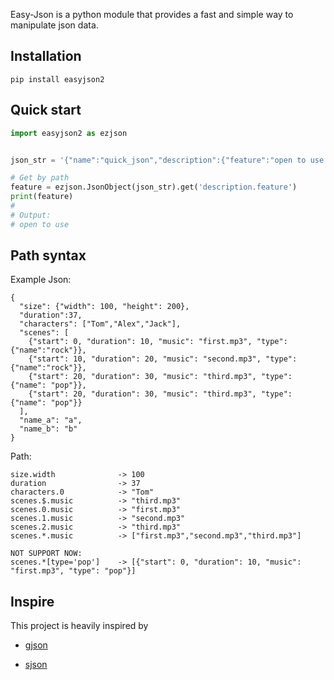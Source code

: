 
Easy-Json is a python module that provides a fast and simple way to manipulate json data.

## Installation

```
pip install easyjson2
```

## Quick start


```python
import easyjson2 as ezjson


json_str = '{"name":"quick_json","description":{"feature":"open to use."}}'

# Get by path
feature = ezjson.JsonObject(json_str).get('description.feature')
print(feature) 
#
# Output:
# open to use
```

## Path syntax

Example Json: 

```
{
  "size": {"width": 100, "height": 200},
  "duration":37,
  "characters": ["Tom","Alex","Jack"],
  "scenes": [
    {"start": 0, "duration": 10, "music": "first.mp3", "type": {"name":"rock"}},
    {"start": 10, "duration": 20, "music": "second.mp3", "type": {"name":"rock"}},
    {"start": 20, "duration": 30, "music": "third.mp3", "type": {"name": "pop"}},
    {"start": 20, "duration": 30, "music": "third.mp3", "type": {"name": "pop"}}
  ],
  "name_a": "a",
  "name_b": "b"
}
```

Path:

```
size.width              -> 100
duration                -> 37
characters.0            -> "Tom"
scenes.$.music          -> "third.mp3"
scenes.0.music          -> "first.mp3"
scenes.1.music          -> "second.mp3"
scenes.2.music          -> "third.mp3"
scenes.*.music          -> ["first.mp3","second.mp3","third.mp3"]

NOT SUPPORT NOW:
scenes.*[type='pop']    -> [{"start": 0, "duration": 10, "music": "first.mp3", "type": "pop"}]
```


## Inspire

This project is heavily inspired by 

- [gjson](https://github.com/tidwall/gjson)

- [sjson](https://github.com/tidwall/sjson)

